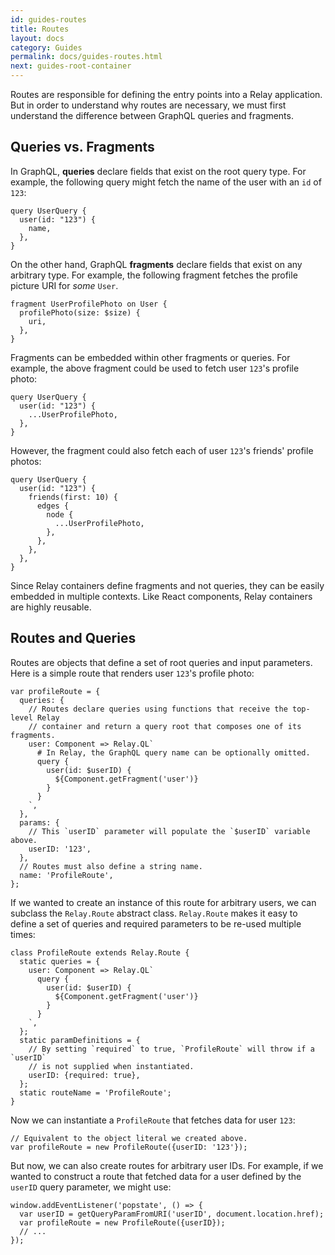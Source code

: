 ```yaml
---
id: guides-routes
title: Routes
layout: docs
category: Guides
permalink: docs/guides-routes.html
next: guides-root-container
---
```


Routes are responsible for defining the entry points into a Relay application. But in order to understand why routes are necessary, we must first understand the difference between GraphQL queries and fragments.

## Queries vs. Fragments

In GraphQL, **queries** declare fields that exist on the root query type. For example, the following query might fetch the name of the user with an `id` of `123`:

```
query UserQuery {
  user(id: "123") {
    name,
  },
}
```

On the other hand, GraphQL **fragments** declare fields that exist on any arbitrary type. For example, the following fragment fetches the profile picture URI for _some_ `User`.

```
fragment UserProfilePhoto on User {
  profilePhoto(size: $size) {
    uri,
  },
}
```

Fragments can be embedded within other fragments or queries. For example, the above fragment could be used to fetch user `123`'s profile photo:

```
query UserQuery {
  user(id: "123") {
    ...UserProfilePhoto,
  },
}
```

However, the fragment could also fetch each of user `123`'s friends' profile photos:

```
query UserQuery {
  user(id: "123") {
    friends(first: 10) {
      edges {
        node {
          ...UserProfilePhoto,
        },
      },
    },
  },
}
```

Since Relay containers define fragments and not queries, they can be easily embedded in multiple contexts. Like React components, Relay containers are highly reusable.

## Routes and Queries

Routes are objects that define a set of root queries and input parameters. Here is a simple route that renders user `123`'s profile photo:

```
var profileRoute = {
  queries: {
    // Routes declare queries using functions that receive the top-level Relay
    // container and return a query root that composes one of its fragments.
    user: Component => Relay.QL`
      # In Relay, the GraphQL query name can be optionally omitted.
      query {
        user(id: $userID) {
          ${Component.getFragment('user')}
        }
      }
    `,
  },
  params: {
    // This `userID` parameter will populate the `$userID` variable above.
    userID: '123',
  },
  // Routes must also define a string name.
  name: 'ProfileRoute',
};
```

If we wanted to create an instance of this route for arbitrary users, we can subclass the `Relay.Route` abstract class. `Relay.Route` makes it easy to define a set of queries and required parameters to be re-used multiple times:

```
class ProfileRoute extends Relay.Route {
  static queries = {
    user: Component => Relay.QL`
      query {
        user(id: $userID) {
          ${Component.getFragment('user')}
        }
      }
    `,
  };
  static paramDefinitions = {
    // By setting `required` to true, `ProfileRoute` will throw if a `userID`
    // is not supplied when instantiated.
    userID: {required: true},
  };
  static routeName = 'ProfileRoute';
}
```

Now we can instantiate a `ProfileRoute` that fetches data for user `123`:

```
// Equivalent to the object literal we created above.
var profileRoute = new ProfileRoute({userID: '123'});
```

But now, we can also create routes for arbitrary user IDs. For example, if we wanted to construct a route that fetched data for a user defined by the `userID` query parameter, we might use:

```
window.addEventListener('popstate', () => {
  var userID = getQueryParamFromURI('userID', document.location.href);
  var profileRoute = new ProfileRoute({userID});
  // ...
});
```
